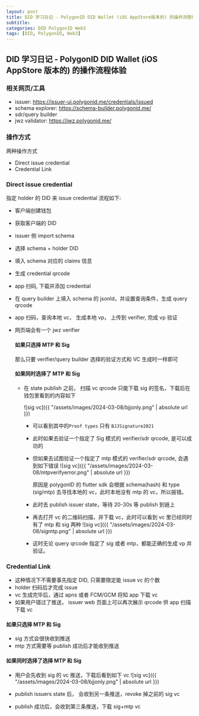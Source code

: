 ```yaml
---
layout: post
title: DID 学习日记 - PolygonID DID Wallet (iOS AppStore版本的) 的操作流程体验
subtitle:
categories: DID PolygonID Web3
tags: [DID, PolygonID, Web3]
---
```


## DID 学习日记 - PolygonID DID Wallet (iOS AppStore 版本的) 的操作流程体验

### 相关网页/工具

- issuer: <https://issuer-ui.polygonid.me/credentials/issued>
- schema explorer: <https://schema-builder.polygonid.me/>
- sdr/query builder
- jwz validator: <https://jwz.polygonid.me/>

### 操作方式

两种操作方式

- Direct issue credential
- Credential Link

### Direct issue credential

指定 holder 的 DID 来 issue credential
流程如下:

- 客户端创建钱包
- 获取客户端的 DID
- issuer 侧 import schema
- 选择 schema + holder DID
- 填入 schema 对应的 claims 信息
- 生成 credential qrcode
- app 扫码, 下载并添加 credential
- 在 query builder 上填入 schema 的 jsonld，并设置查询条件，生成 query qrcode
- app 扫码，查询本地 vc， 生成本地 vp， 上传到 verifier, 完成 vp 验证
- 网页端会有一个 jwz verifier

  #### 如果只选择 MTP 和 Sig

  那么只要 verifier/query builder 选择的验证方式和 VC 生成时一样即可

  #### 如果同时选择了 MTP 和 Sig

  - 在 state publish 之前， 扫描 vc qrcode 只能下载 sig 的签名，下载后在钱包里看到的内容如下

    ![sig vc]({{ "/assets/images/2024-03-08/bjjonly.png" | absolute url }})

    - 可以看到其中的`Proof types` 只有 `BJJSignature2021`

    - 此时如果去验证一个指定了 Sig 模式的 verifier/sdr qrcode, 是可以成功的

    - 但如果去试图验证一个指定了 mtp 模式的 verifier/sdr qrcode, 会遇到如下错误
      ![sig vc]({{ "/assets/images/2024-03-08/mtpverifyerror.png" | absolute url }})

      原因是 polygonID 的 flutter sdk 会根据 schema(hash) 和 type (sig/mtp) 去寻找本地的 vc，此时本地没有 mtp 的 vc，所以报错。

    - 此时去 publish issuer state，等待 20-30s 等 publish 到链上
    - 再去打开 vc 的二维码扫描，并下载 vc，此时可以看到 vc 里已经同时有了 mtp 和 sig 两种
      ![sig vc]({{ "/assets/images/2024-03-08/sigmtp.png" | absolute url }})

    - 这时无论 query qrcode 指定了 sig 或者 mtp，都能正确的生成 vp 并验证。

### Credential Link

- 这种情况下不需要事先指定 DID, 只需要限定能 issue vc 的个数
- holder 扫码后才完成 issue
- vc 生成完毕后，通过 apns 或者 FCM/GCM 将知 app 下载 vc
- 如果用户错过了推送， issuer web 页面上可以再次展示 qrcode 供 app 扫描下载 vc

#### 如果只选择 MTP 和 Sig

- sig 方式会很快收到推送
- mtp 方式需要等 publish 成功后才能收到推送

#### 如果同时选择了选择 MTP 和 Sig

- 用户会先收到 sig 的 vc 推送，下载后看到如下 vc
  ![sig vc]({{ "/assets/images/2024-03-08/bjjonly.png" | absolute url }})

- publish issuers state 后， 会收到另一条推送，revoke 掉之前的 sig vc

- publish 成功后，会收到第三条推送，下载 sig+mtp vc
